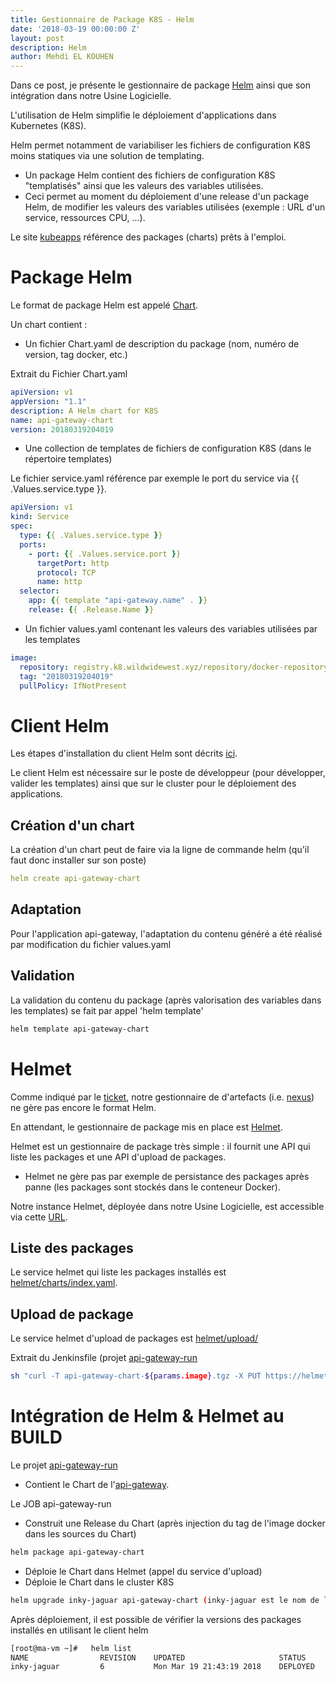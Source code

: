 ```yaml
---
title: Gestionnaire de Package K8S - Helm
date: '2018-03-19 00:00:00 Z'
layout: post
description: Helm
author: Mehdi EL KOUHEN
---
```


Dans ce post, je présente le gestionnaire de package [Helm](https://helm.sh/) ainsi que son intégration dans notre Usine Logicielle.

L'utilisation de Helm simplifie le déploiement d'applications dans Kubernetes (K8S).

Helm permet notamment de variabiliser les fichiers de configuration K8S moins statiques via une solution de templating. 

* Un package Helm contient des fichiers de configuration K8S "templatisés" ainsi que les valeurs des variables utilisées. 
* Ceci permet au moment du déploiement d'une release d'un package Helm, de modifier les valeurs des variables utilisées (exemple : URL d'un service, ressources CPU, ...).

Le site [kubeapps](https://kubeapps.com/) référence des packages (charts) prêts à l'emploi.

# Package Helm

Le format de package Helm est appelé [Chart](https://docs.helm.sh/developing_charts/#charts).

Un chart contient : 

* Un fichier Chart.yaml de description du package (nom, numéro de version, tag docker, etc.)

Extrait du Fichier Chart.yaml
````yaml
apiVersion: v1
appVersion: "1.1"
description: A Helm chart for K8S
name: api-gateway-chart
version: 20180319204019
````
* Une collection de templates de fichiers de configuration K8S (dans le répertoire templates)

Le fichier service.yaml référence par exemple le port du service via {{ .Values.service.type }}.
````yaml
apiVersion: v1
kind: Service
spec:
  type: {{ .Values.service.type }}
  ports:
    - port: {{ .Values.service.port }}
      targetPort: http
      protocol: TCP
      name: http
  selector:
    app: {{ template "api-gateway.name" . }}
    release: {{ .Release.Name }}
````

* Un fichier values.yaml contenant les valeurs des variables utilisées par les templates

````yaml
image:
  repository: registry.k8.wildwidewest.xyz/repository/docker-repository/pocs/meltingpoc-api-gateway
  tag: "20180319204019"
  pullPolicy: IfNotPresent

````

# Client Helm 

Les étapes d'installation du client Helm sont décrits [ici](https://github.com/kubernetes/helm).

Le client Helm est nécessaire sur le poste de développeur (pour développer, valider les templates) ainsi que sur le cluster pour le déploiement des applications.

## Création d'un chart 

La création d'un chart peut de faire via la ligne de commande helm (qu'il faut donc installer sur son poste)

````yaml
helm create api-gateway-chart
````

## Adaptation

Pour l'application api-gateway, l'adaptation du contenu généré a été réalisé par modification du fichier values.yaml

## Validation

La validation du contenu du package (après valorisation des variables dans les templates) se fait par appel 'helm template'

````bash
helm template api-gateway-chart
````

# Helmet

Comme indiqué par le [ticket](https://issues.sonatype.org/browse/NEXUS-13325), notre gestionnaire de d'artefacts (i.e. [nexus](https://nexus.k8.wildwidewest.xyz)) ne gère pas encore le format Helm. 

En attendant, le gestionnaire de package mis en place est [Helmet](https://github.com/daemonza/helmet).  

Helmet est un gestionnaire de package très simple : il fournit une API qui liste les packages et une API d'upload de packages.

* Helmet ne gère pas par exemple de persistance des packages après panne (les packages sont stockés dans le conteneur Docker).

Notre instance Helmet, déployée dans notre Usine Logicielle, est accessible via cette [URL](https://helmet.k8.wildwidewest.xyz/).

## Liste des packages 

Le service helmet qui liste les packages installés est [helmet/charts/index.yaml](https://helmet.k8.wildwidewest.xyz/charts/index.yaml).

## Upload de package

Le service helmet d'upload de packages est [helmet/upload/](https://helmet.k8.wildwidewest.xyz/upload/)

Extrait du Jenkinsfile (projet [api-gateway-run](https://github.com/SofteamOuest/api-gateway-run) 

````bash
sh "curl -T api-gateway-chart-${params.image}.tgz -X PUT https://helmet.k8.wildwidewest.xyz/upload/"
````

# Intégration de Helm & Helmet au BUILD

Le projet [api-gateway-run](https://github.com/SofteamOuest/api-gateway-run)

* Contient le Chart de l'[api-gateway](https://github.com/SofteamOuest/api-gateway).

Le JOB api-gateway-run

* Construit une Release du Chart (après injection du tag de l'image docker dans les sources du Chart)

````bash
helm package api-gateway-chart
````

* Déploie le Chart dans Helmet (appel du service d'upload)
* Déploie le Chart dans le cluster K8S

````bash
helm upgrade inky-jaguar api-gateway-chart (inky-jaguar est le nom de la release)
````

Après déploiement, il est possible de vérifier la versions des packages installés en utilisant le client helm

````bash
[root@ma-vm ~]#   helm list 
NAME               	REVISION	UPDATED                 	STATUS  	CHART                           	NAMESPACE
inky-jaguar        	6       	Mon Mar 19 21:43:19 2018	DEPLOYED	api-gateway-chart-20180319204019	default 
````
